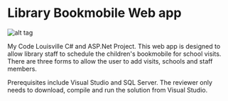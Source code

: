 # Library Bookmobile Web app

![alt tag](http://www.lfpl.org/images/bookmobile-header.png)

My Code Louisville C# and ASP.Net Project. This web app is designed to allow library staff to schedule the children's bookmobile for school visits. There are three forms to allow the user to add visits, schools and staff members.

Prerequisites include Visual Studio and SQL Server. The reviewer only needs to download, compile and run the solution from Visual Studio. 
